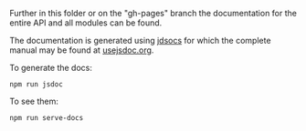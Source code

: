Further in this folder or on the "gh-pages" branch the documentation for the entire API and all modules can be found.

The documentation is generated using [jdsocs](https://github.com/jsdoc3/jsdoc) for which the complete manual may be found at [usejsdoc.org](http://usejsdoc.org/).

To generate the docs:
```
npm run jsdoc
```

To see them:
```
npm run serve-docs
```
